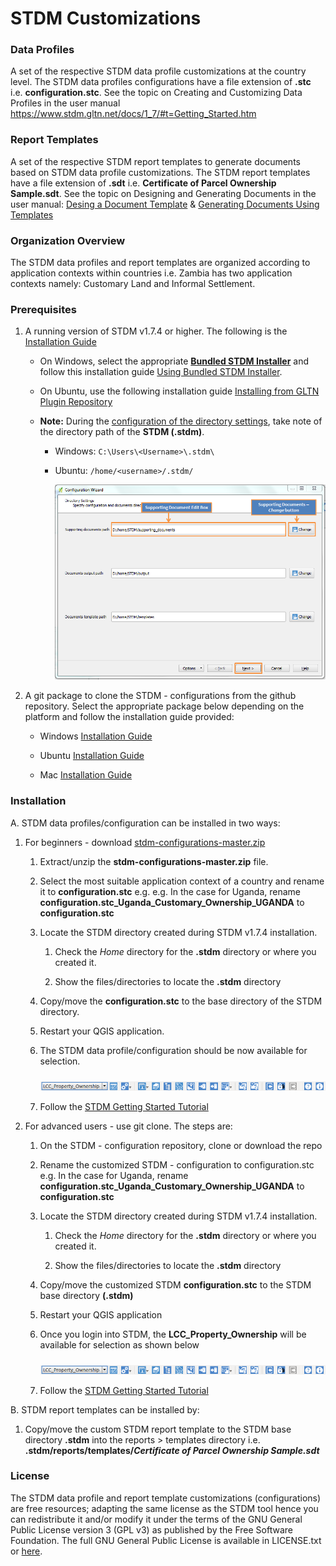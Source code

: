 **STDM Customizations**
==============================

### Data Profiles
A set of the respective STDM data profile customizations at the country level. The STDM data profiles configurations have a file extension of **.stc** i.e. **configuration.stc**.
See the topic on Creating and Customizing Data Profiles in the user manual https://www.stdm.gltn.net/docs/1_7/#t=Getting_Started.htm


### Report Templates
A set of the respective STDM report templates to generate documents based on STDM data profile customizations. The STDM report templates have a file extension of **.sdt** i.e. **Certificate of Parcel Ownership Sample.sdt**.
See the topic on Designing and Generating Documents in the user manual: [Desing a Document Template](https://www.stdm.gltn.net/docs/1_7/Designing_a_Document_Template.htm) & [Generating Documents Using Templates](https://www.stdm.gltn.net/docs/1_7/Generating_Documents_Using_Templates.htm)


### Organization Overview

The STDM data profiles and report templates are organized according to application contexts within countries i.e. Zambia has two application contexts namely: Customary Land  and Informal Settlement.

### Prerequisites

1. A running version of STDM v1.7.4 or higher. The following is the [Installation Guide](https://github.com/gltn/stdm)

	- On Windows, select the appropriate **[Bundled STDM Installer](https://www.stdm.gltn.net/docs/1_7/#t=usingbundledstdminstaller.htm)** and follow this installation guide [Using Bundled STDM Installer]( https://www.stdm.gltn.net/docs/1_7/#t=usingbundledstdminstaller.htm).

	- On Ubuntu, use the following installation guide [Installing from GLTN Plugin Repository](https://www.stdm.gltn.net/docs/1_7/#t=installingfromgltnpluginreposito.htm)

	- **Note:** During the [configuration of the directory settings](https://www.stdm.gltn.net/docs/1_7/#t=Modifying_Supporting_Document_Path.htm), take note of the directory path of the **STDM (.stdm)**.

		- Windows: `C:\Users\<Username>\.stdm\`

		- Ubuntu: `/home/<username>/.stdm/`	

		 	<img width="700" alt="STDM directory" src="./images/readme/path_supporting_documents.png" />

2. A git package to clone the STDM - configurations from the github repository. Select the appropriate package below depending on the platform and follow the installation guide provided:

	- Windows [Installation Guide](https://www.atlassian.com/git/tutorials/install-git#windows)

	- Ubuntu [Installation Guide](https://www.atlassian.com/git/tutorials/install-git#linux)

	- Mac [Installation Guide](https://www.atlassian.com/git/tutorials/install-git#mac-os-x)


### Installation

A. STDM data profiles/configuration can be installed in two ways:

1. For beginners - download [stdm-configurations-master.zip](https://github.com/gltn/stdm-configurations/archive/master.zip)
	
	1. Extract/unzip the **stdm-configurations-master.zip** file.

	2. Select the most suitable application context of a country and rename it to **configuration.stc** e.g. e.g. In the case for Uganda, rename **configuration.stc_Uganda_Customary_Ownership_UGANDA** to **configuration.stc**

	3. Locate the STDM directory created during STDM v1.7.4 installation. 

		1. Check the _Home_ directory for the **.stdm** directory or where you created it.

		2. Show the files/directories to locate the **.stdm** directory 

	4. Copy/move the **configuration.stc** to the base directory of the STDM directory.

	5. Restart your QGIS application.

	6. The STDM data profile/configuration should be now available for selection.

		<img src="./images/readme/lcc_zambia_config.png" alt="configuration wizard icon" style="margin-top: 10px;" />

	7. Follow the [STDM Getting Started Tutorial](https://www.stdm.gltn.net/docs/1_7/#t=Getting_Started.htm)


2. For advanced users - use git clone. The steps are:
		
	1. On the STDM - configuration repository, clone or download the repo 

    2. Rename the customized STDM - configuration to configuration.stc e.g. In the case for Uganda, rename **configuration.stc_Uganda_Customary_Ownership_UGANDA** to **configuration.stc**

    3. Locate the STDM directory created during STDM v1.7.4 installation. 

		1. Check the _Home_ directory for the **.stdm** directory or where you created it.

		2. Show the files/directories to locate the **.stdm** directory 

    4. Copy/move the customized STDM **configuration.stc** to the STDM base directory **(.stdm)**

	5. Restart your QGIS application

	6. Once you login into STDM, the **LCC_Property_Ownership** will be available for selection as shown below

		<img src="./images/readme/lcc_zambia_config.png" alt="configuration wizard icon" style="margin-top: 10px;" />

	7. Follow the [STDM Getting Started Tutorial](https://www.stdm.gltn.net/docs/1_7/#t=Getting_Started.htm)


B. STDM report templates can be installed by:

1. Copy/move the custom STDM report template to the STDM base directory **.stdm** into the reports > templates directory i.e. **.stdm/reports/templates/_Certificate of Parcel Ownership Sample.sdt_**


### License

The STDM data profile and report template customizations (configurations) are free resources; adapting the same license as the STDM tool hence you can redistribute it and/or modify it under the terms of the GNU General Public License version 3 (GPL v3) as published by the Free Software Foundation. The full GNU General Public License is available in LICENSE.txt or [here](http://www.gnu.org/licenses/gpl-3.0.html).